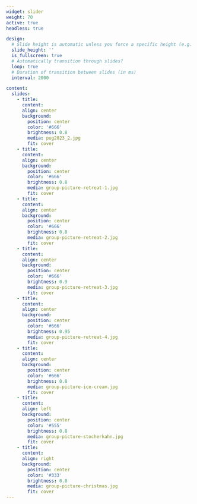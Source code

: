 ```yaml
---
widget: slider
weight: 70
active: true
headless: true

design:
  # Slide height is automatic unless you force a specific height (e.g. '400px')
  slide_height: ''
  is_fullscreen: true
  # Automatically transition through slides?
  loop: true
  # Duration of transition between slides (in ms)
  interval: 2000

content:
  slides:
    - title:
      content:
      align: center
      background:
        position: center
        color: '#666'
        brightness: 0.8
        media: pug2023_2.jpg
        fit: cover
    - title:
      content:
      align: center
      background:
        position: center
        color: '#666'
        brightness: 0.8
        media: group-picture-retreat-1.jpg
        fit: cover
    - title:
      content:
      align: center
      background:
        position: center
        color: '#666'
        brightness: 0.8
        media: group-picture-retreat-2.jpg
        fit: cover
    - title:
      content:
      align: center
      background:
        position: center
        color: '#666'
        brightness: 0.9
        media: group-picture-retreat-3.jpg
        fit: cover
    - title:
      content:
      align: center
      background:
        position: center
        color: '#666'
        brightness: 0.95
        media: group-picture-retreat-4.jpg
        fit: cover
    - title:
      content:
      align: center
      background:
        position: center
        color: '#666'
        brightness: 0.8
        media: group-picture-ice-cream.jpg
        fit: cover
    - title:
      content:
      align: left
      background:
        position: center
        color: '#555'
        brightness: 0.8
        media: group-picture-stocherkahn.jpg
        fit: cover
    - title:
      content:
      align: right
      background:
        position: center
        color: '#333'
        brightness: 0.8
        media: group-picture-christmas.jpg
        fit: cover
---
```

